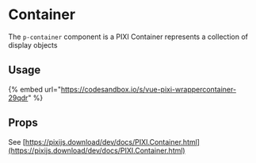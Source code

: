 # Container

The `p-container` component is a PIXI Container represents a collection of display objects

## Usage

{% embed url="https://codesandbox.io/s/vue-pixi-wrappercontainer-29qdr" %}

## Props

See [https://pixijs.download/dev/docs/PIXI.Container.html](https://pixijs.download/dev/docs/PIXI.Container.html)



